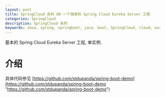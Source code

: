 ```yaml
---
layout: post
title: SpringCloud 系列 00 一个简单的 Spring Cloud Eureka Server 工程
categories: SpringCloud
description: SpringCloud 系列
keywords: Java, spring, springboot, java, boot, SpringCloud, cloud, eureka
---
```


基本的 Spring Cloud Eureka Server 工程, 单实例.

# 介绍


具体代码参见 [https://github.com/stdupanda/spring-boot-demo](https://github.com/stdupanda/spring-boot-demo "https://github.com/stdupanda/spring-boot-demo")

